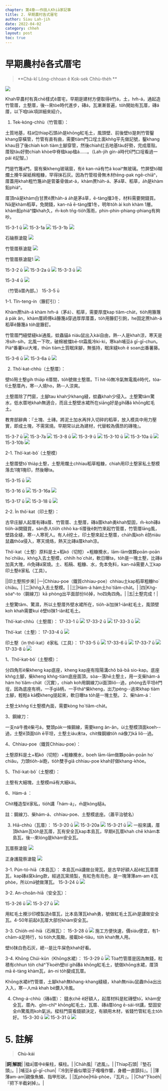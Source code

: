```yaml
---
chapter: 第4章——作田人Khiā家記事
title: 2. 早期農村各式厝宅
author: Siau Lah-jih
date: 2022-04-02
category: chheh
layout: post
toc: true
---
```


# 早期農村ê各式厝宅
> **Chá-kî Lông-chhoan ê Kok-sek Chhù-the̍h **

![](../too5/15/圖.jpg)

Khah早農村有真chē樣式ê厝宅，早期是建材方便取得ê竹á，土，hm̂-á，通起造竹管厝，土墼厝，後--來tòe時代進步，磚á，瓦漸漸普遍，to̍h開始有瓦厝，磚á厝，以下咱ta̍k項詳細來紹介。

1. Tek-kóng-chhù（竹管厝）：


土質地基，柱á位thiap石頭a̍h是khōng紅毛土，風頭壁、前後壁tó͘是刺竹管鑿khang穿橫管，竹管有直有曲，需要tiàm門口埕土面khǹg平先做記號，鑿khang khau目了後chiah koh tiàm土腳穿管，然後chiah扛去地基tàu好勢，完成厝殼。厝殼tàu好勢chiah khòe中脊楹kap楹á‥‥‥。（Lah-jih gín-á時代tī門口埕看過一pái ê記智。）

門是竹篾á門，窗有柴kheng玻璃窗，有ê kan-nā有竹á koaiⁿ無玻璃。竹屏壁tó͘糊爛土攪牛屎紙棉粗糠，罕得抹石灰。因為竹管枝骨無木材tēng-pak ngē-chiāⁿ，厝蓋用khah粗竹篾a̍h是菅蓁骨做at-á，khàm蔗ha̍h-á、茅á草、稻草，a̍h是khàm鉛phiáⁿ。

厝頂nā是khàm白甘蔗ê蔗ha̍h-á a̍h是茅á草，ē-tàng擋3冬，材料需要開錢買。Nā是khàm稻草，免開錢，kan-nā ē-tàng擋1冬，明年to̍h ài koh khàm 1層。khàm鉛phiáⁿ擋khah久，m̄-koh tn̄g-tio̍h落雨，phin-phin-phiang-phiang有夠吵。

15-3-1 ū
![](../too5/15/圖.jpg)
15-3-1a
![](../too5/15/圖.jpg)
15-3-1b
![](../too5/15/圖.jpg)

石碖蔡滄龍
![](../too5/15/圖.jpg)

竹管厝蔡滄龍
![](../too5/15/圖.jpg)

竹管厝蔡滄龍1
![](../too5/15/圖.jpg)

15-3-2 ū
![](../too5/15/圖.jpg)
15-3-2a ū
![](../too5/15/圖.jpg)
15-3-3  ū
![](../too5/15/圖.jpg)

15-3-4 ū
![](../too5/15/圖.jpg)


（竹管á厝內部。）
15-3-5 ū




1-1. Tîn-teng-ín（籐釘引）：

Khàm蔗ha̍h-á khàm hm̂-á（茅á）、稻草，需要厚度kap tiâm-cha̍t，tio̍h用籐篾á pa̍k ân，khàm厝師傅kā籐篾á穿過厚厚厝蓋，to̍h用籐釘引鉤，he固定蔗ha̍h-á稻草ê籐篾á to̍h是籐釘。

竹管厝門縫壁縫kài通風，蚊蟲貓á niáu鼠出入kài自由，熱--人是khah涼，寒天是冷sih-sih，北風一下吹，破棉被擋bē-tit霜風冷ki-ki，寒kah哺豆á gī-gī-chun。
Piàⁿ番薯kui大堆，thūn tiàm土質眠床腳，無張持，眠床縫koh ē soan出番薯藤。

15-3-6 ū
![](../too5/15/圖.jpg)
15-3-6a ū
![](../too5/15/圖.jpg)


2. Thô͘-kat-chhù（土墼厝）：


壁tó͘用土墼gih thia̍p ê厝間，to̍h號做土墼厝。Tī hit-lō無冷氣無電風ê時代，tòa-tī土墼厝內，寒--人燒ho，熱--人涼爽。

土墼厝除了門窗，土腳tau khah少khang縫，蚊蟲khah少侵入。土墼驚tâm驚水，低水厝地khah無適合，而且土墼壁水裙所在siāng好是gih磚á khōng紅毛土。

教育部辭典：『土塊、土磚。將泥土加水再拌入切碎的稻草，放入模具中用力壓實，即成土塊，不需窯燒。早期常以此為建材，代替較為價昂的磚塊』。

15-3-7 ū
![](../too5/15/圖.jpg)
15-3-7a
![](../too5/15/圖.jpg)
15-3-8 ū
![](../too5/15/圖.jpg)
15-3-9 ū
![](../too5/15/圖.jpg)
15-3-10 ū
![](../too5/15/圖.jpg)
15-3-10a ū
![](../too5/15/圖.jpg)
15-3-10b
![](../too5/15/圖.jpg)

2-1.  Thô͘-kat-bô͘（土墼模）

土墼厝壁tó͘ thia̍p土墼，土墼用爛土chhiau稻草粗糠，chiah用印土墼家私土墼模落去1塊1塊印，然後曝ta。

15-3-15 ū
![](../too5/15/圖.jpg)

15-3-16 ū
![](../too5/15/圖.jpg)
15-3-16a
![](../too5/15/圖.jpg)

15-3-17 ū
![](../too5/15/圖.jpg)
15-3-18 ū
![](../too5/15/圖.jpg)


2-2. Ìn thô͘-kat（印土墼）： 

古早庄腳人起厝有磚á厝、竹管厝、土墼厝，磚á厝khah勇khah堅固，m̄-koh磚á tio̍h-ài開錢買，sàn赤人tio̍h chhò ka-tī厝後ê刺竹來起竹管厝，竹管厝lāng風，壁路全縫，寒--人寒死人。有人ē挖土，印土墼來起土墼厝，cha̍h風koh ē防niáu鼠蟲thōa侵入，寒天燒烙，熱天比磚á厝khah涼。


Thô͘-kat（土墼）原料是土+稻kó（切短）+粗糠攪水，lām-lām做夥poān-poān ho͘ chiâu，khǹg入去土墼模，chhi̍h ho͘ cha̍t，軟日曝ta，to̍h是一塊土墼，比磚á加真大塊，m̄免磚á窯燒。土、稻稿、粗糠、水，免本免料，kan-nā需要人工kap印土墼ê家私（工具）。

||印土墼照步來|
|一|Chhiau-poe（鐵質chhiau-poe）chhiau土kap稻草粗糠ho͘ ͘chiâu。|
|二|khǹg入去土墼模。|
|三|Hám-á hám土ho͘ tiâm-cha̍t。|
|四|Kǹg-sòaⁿ-to（鋼線刀）kā phòng出平面部份liô掉，ho͘四角四角。|
|五|土墼完成！|

土墼驚tâm、驚濕，所以土墼厝外壁水裙所在，tio̍h-ài加抹1-iân紅毛土，風頭壁koh khah需要kui ê壁tó͘抹1-iân紅毛土。

Thô͘-kat-chhù（土墼厝）：
17-33-1 ū
![](../too5/15/圖.jpg)
17-33-2 ū
![](../too5/15/圖.jpg)
17-33-3 ū
![](../too5/15/圖.jpg)

Thô͘-kat（土墼）：
17-33-4 ū
![](../too5/15/圖.jpg)

印土墼（ìn thô͘-kat）ê家私（工具）：
17-33-5 ū
![](../too5/15/圖.jpg)
17-33-6 ū
![](../too5/15/圖.jpg)
17-33-7 ū
![](../too5/15/圖.jpg)
17-33-8 ū
![](../too5/15/圖.jpg)

1、Thô͘-kat-bô͘（土墼模）：

分四角形ê柴kheng kap底座，kheng kap座有陰陽溝chô bā-bā sio-kap。底座khǹg土腳，柴kheng khǹg-tiàm底座面頂，sòa--落hē土墼土，用一支柴hám-á hám ho͘ tiâm-cha̍t（沉實），chiah koh用鋼線刀ùi面頂liô--過，phóng去平坦ê門埕，因為底座有柄，一手giâ柄，一手tháⁿ柴kheng，出力péng--過來khap tiàm土腳，輕輕á kā模kheng提起來，軟日曝ta to̍h是一塊土墼。
2、柴hám-á：

土墼土khǹg tī土墼模內面，需要kòng ho͘ tiâm-cha̍t。

3、鋼線刀：

一支ná牛擔ê柴弓á，雙頭pa̍k一條鋼線，需要keng ân-ân，ùi土墼模頂面koeh--過，土墼ê頂面to̍h ē平坦，土墼土iáu未ta，chit條鋼線to̍h ná像刀kā liô--過。

4、Chhiau-poe（鐵質Chhiau-poe）：

土墼原料是土+稻kó（切短）+粗糠攪水，boeh lām-lām做夥poān-poān ho͘ chiâu，力頭tio̍h-ài飽，tio̍h雙手giâ chhiau-poe khah好做khang-khòe。

5、Thô͘-kat-bô͘（土墼模）：

土墼有大細塊，土墼模mā有大細kâi。

6、Hám-á ：

Chit種造型ê家私，tio̍h講「hám-á」，m̄是kòng槌á。

註：鋼線刀、柴hám-á、chhiau-poe、土墼模底座。（蕭平治號名）



3. Hiā-chhù（瓦厝）：
15-3-20 ū
![](../too5/15/圖.jpg)
15-3-20a
![](../too5/15/圖.jpg)
15-3-21 ū
![](../too5/15/圖.jpg)
一般來講，厝頂khàm瓦to̍h是瓦厝，瓦有安全瓦kap本島瓦，早期ê瓦厝khah chē khàm本島瓦，後--來lóng是khàm安全瓦。

瓦厝蔡滄龍
![](../too5/15/圖.jpg)

正身護龍蔡滄龍
![](../too5/15/圖.jpg)

3-1. Pún-tó-hiā（本島瓦）：
本島瓦mā講做台灣瓦，是古早好額人起ê紅瓦厝厝瓦，kap磚á窯kāng款，經過瓦窯燒製，有紅色有烏色，是一塊薄薄am-am ê瓦phòe，所以mā號做薄瓦。
15-3-24  ū
![](../too5/15/圖.jpg)

3-2. An-choân-hiā（安全瓦）：

15-3-26 ū
![](../too5/15/圖.jpg)
15-3-27 ū
![](../too5/15/圖.jpg)

用紅毛土攪沙印模製造ê厝瓦，比本島薄瓦khah勇，號做紅毛土瓦a̍h是講做安全瓦。4-50年前起ê瓦厝大部份khàm安全瓦。

3-3. Chio̍h-mî-hiā（石棉瓦）：
15-3-28 ū
![](../too5/15/圖.jpg)
施工方便快速，價siáu便宜，有1-chām-á足時行，tú tio̍h大風颱，接載bē-tiâu，to̍h khah無人用。

壁tó͘抹白色石灰，總--是比牛屎色khah好看。


3-4. Khōng Chúi-kûn（Khōng水裙）：
15-3-29 ū
![](../too5/15/圖.jpg)
Tòa竹管厝是因為無錢，粒積有chhun to̍h cháⁿ下koe̍h壁tó͘ gih磚á khōng紅毛土，號做khōng水裙，厝頂mā ē-tàng khàm瓦，án-ni to̍h變成瓦厝。

Khōng水裙ê竹管厝，土腳khah無khang-khang縫縫，khah無niáu鼠蟲thōa出出入入，寒--人mā khah bē鑽入冷風。

4. Chng-á-chhù（磚á厝）：
錢水chē ê好額人，起厝材料是紅磚壁tó͘，khàm安全瓦，厝內、gîm-chîⁿ khōng紅毛土，瓦厝、磚á厝lóng ē-sái-tit講，堅固安全m̄驚風雨koh氣派。樑柱門窗看錢額決定，有額用木材，省錢竹管紅毛土to̍h好。
15-3-30 ū
![](../too5/15/圖.jpg)
15-3-31 ū
![](../too5/15/圖.jpg)


# 5. 註解
> **Chù-kái**

|**詞**|**解說**|
|楹á|厝中ê柴柱，橫柱。|
|Cha̍h風|『遮風』。|
|Thiap石頭|『墊石頭』。|
|哺豆á gī-gī-chun|『冷到牙齒似嚼豆子嘎嘎作響，身體一直顫抖』。|
|薄薄am-am|親像魚鱗、指甲形狀。|
|瓦phòe|Hiā-phòe，『瓦片』。|
|Cháⁿ下koe̍h|『把下半截剁掉』。|
